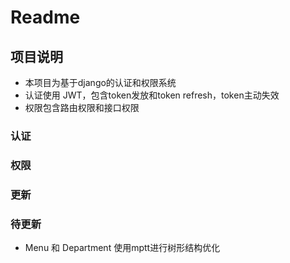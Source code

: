 # Readme

## 项目说明

* 本项目为基于django的认证和权限系统
* 认证使用 JWT，包含token发放和token refresh，token主动失效
* 权限包含路由权限和接口权限

### 认证

### 权限

### 更新

### 待更新

* Menu 和 Department 使用mptt进行树形结构优化